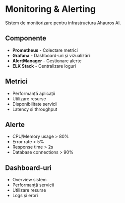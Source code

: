 # Monitoring & Alerting

Sistem de monitorizare pentru infrastructura Ahauros AI.

## Componente

- **Prometheus** - Colectare metrici
- **Grafana** - Dashboard-uri și vizualizări
- **AlertManager** - Gestionare alerte
- **ELK Stack** - Centralizare loguri

## Metrici

- Performanță aplicații
- Utilizare resurse
- Disponibilitate servicii
- Latency și throughput

## Alerte

- CPU/Memory usage > 80%
- Error rate > 5%
- Response time > 2s
- Database connections > 90%

## Dashboard-uri

- Overview sistem
- Performanță servicii
- Utilizare resurse
- Logs și erori

